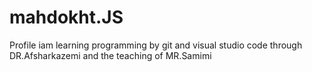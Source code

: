 # mahdokht.JS
Profile
iam learning programming by git and visual studio code 
through DR.Afsharkazemi and the teaching of MR.Samimi


